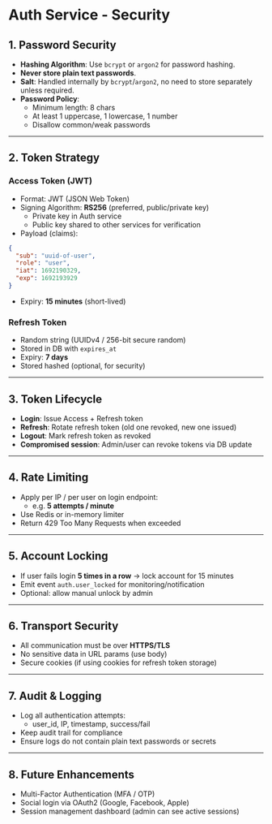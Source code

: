 # Auth Service - Security

## 1. Password Security
- **Hashing Algorithm**: Use `bcrypt` or `argon2` for password hashing.  
- **Never store plain text passwords**.  
- **Salt**: Handled internally by `bcrypt`/`argon2`, no need to store separately unless required.  
- **Password Policy**:
  - Minimum length: 8 chars
  - At least 1 uppercase, 1 lowercase, 1 number
  - Disallow common/weak passwords

---

## 2. Token Strategy
### Access Token (JWT)
- Format: JWT (JSON Web Token)
- Signing Algorithm: **RS256** (preferred, public/private key)  
  - Private key in Auth service  
  - Public key shared to other services for verification  
- Payload (claims):
```json
{
  "sub": "uuid-of-user",
  "role": "user",
  "iat": 1692190329,
  "exp": 1692193929
}
```
- Expiry: **15 minutes** (short-lived)

### Refresh Token
- Random string (UUIDv4 / 256-bit secure random)
- Stored in DB with `expires_at`
- Expiry: **7 days**
- Stored hashed (optional, for security)

---

## 3. Token Lifecycle
- **Login**: Issue Access + Refresh token  
- **Refresh**: Rotate refresh token (old one revoked, new one issued)  
- **Logout**: Mark refresh token as revoked  
- **Compromised session**: Admin/user can revoke tokens via DB update  

---

## 4. Rate Limiting
- Apply per IP / per user on login endpoint:
  - e.g. **5 attempts / minute**
- Use Redis or in-memory limiter
- Return 429 Too Many Requests when exceeded

---

## 5. Account Locking
- If user fails login **5 times in a row** → lock account for 15 minutes  
- Emit event `auth.user_locked` for monitoring/notification
- Optional: allow manual unlock by admin

---

## 6. Transport Security
- All communication must be over **HTTPS/TLS**  
- No sensitive data in URL params (use body)  
- Secure cookies (if using cookies for refresh token storage)

---

## 7. Audit & Logging
- Log all authentication attempts:
  - user_id, IP, timestamp, success/fail
- Keep audit trail for compliance
- Ensure logs do not contain plain text passwords or secrets

---

## 8. Future Enhancements
- Multi-Factor Authentication (MFA / OTP)
- Social login via OAuth2 (Google, Facebook, Apple)
- Session management dashboard (admin can see active sessions)
